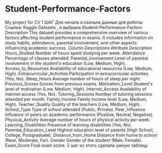 # Student-Performance-Factors
My project for CV
1 ШАГ 
Для начала я скачала данные для роботы: Ссылка: Kaggle Datasets , я выбрала  Student-Performance-Factors 
Description
This dataset provides a comprehensive overview of various factors affecting student performance in exams. It includes information on study habits, attendance, parental involvement, and other aspects influencing academic success.
Column Descriptions
Attribute	Description
Hours_Studied	Number of hours spent studying per week.
Attendance	Percentage of classes attended.
Parental_Involvement	Level of parental involvement in the student's education (Low, Medium, High).
Access_to_Resources	Availability of educational resources (Low, Medium, High).
Extracurricular_Activities	Participation in extracurricular activities (Yes, No).
Sleep_Hours	Average number of hours of sleep per night.
Previous_Scores	Scores from previous exams.
Motivation_Level	Student's level of motivation (Low, Medium, High).
Internet_Access	Availability of internet access (Yes, No).
Tutoring_Sessions	Number of tutoring sessions attended per month.
Family_Income	Family income level (Low, Medium, High).
Teacher_Quality	Quality of the teachers (Low, Medium, High).
School_Type	Type of school attended (Public, Private).
Peer_Influence	Influence of peers on academic performance (Positive, Neutral, Negative).
Physical_Activity	Average number of hours of physical activity per week.
Learning_Disabilities	Presence of learning disabilities (Yes, No).
Parental_Education_Level	Highest education level of parents (High School, College, Postgraduate).
Distance_from_Home	Distance from home to school (Near, Moderate, Far).
Gender	Gender of the student (Male, Female).
Exam_Score	Final exam score.
2 шаг из этого сделала умную таблицу


